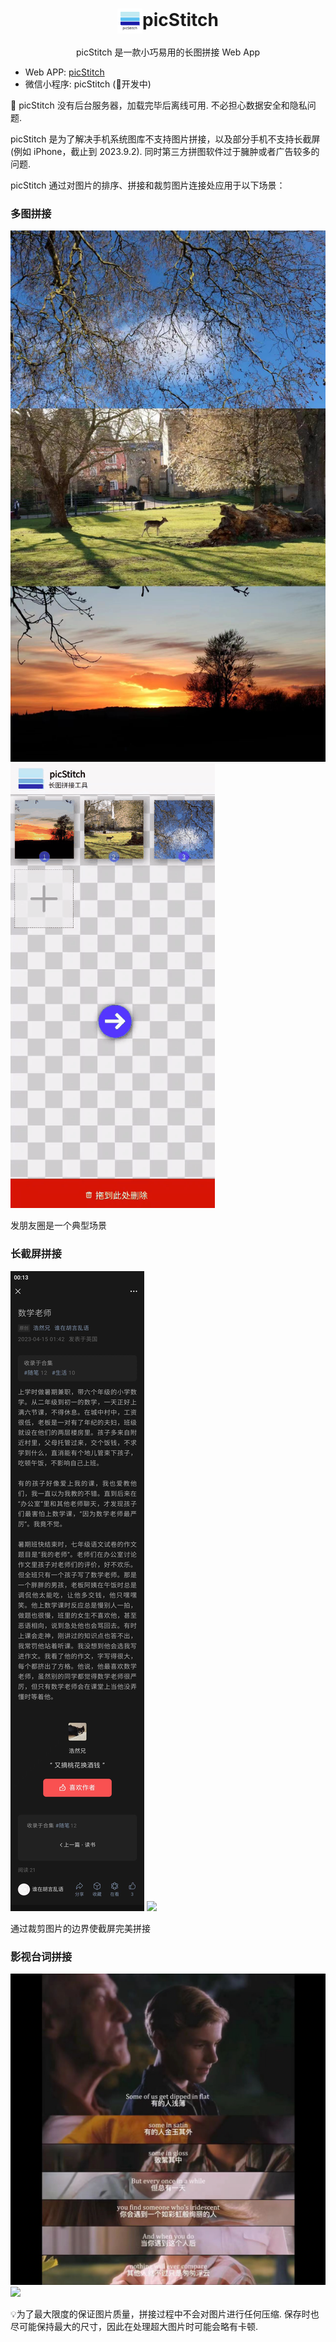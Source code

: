 <h1> <div align="center"><img align="center" height="40" src="resource/doc/logo.svg"/>picStitch</div></h1>

<p align="center">picStitch 是一款小巧易用的长图拼接 Web App</p>

* Web APP: [picStitch](https://ps.hozen.site)
* 微信小程序: picStitch (🚧开发中)

🔐 picStitch 没有后台服务器，加载完毕后离线可用.  不必担心数据安全和隐私问题.

picStitch 是为了解决手机系统图库不支持图片拼接，以及部分手机不支持长截屏 (例如 iPhone，截止到 2023.9.2).  同时第三方拼图软件过于臃肿或者广告较多的问题.

picStitch 通过对图片的排序、拼接和裁剪图片连接处应用于以下场景：

### 多图拼接

<img src="./resource/doc/userCase1.jpg">

<img src="resource/doc/userCase1.gif">

发朋友圈是一个典型场景

### 长截屏拼接

<img src="./resource/doc/userCase2.jpg">

<img src="resource/doc/userCase2.gif">

通过裁剪图片的边界使截屏完美拼接

### 影视台词拼接

<img src="./resource/doc/userCase3.jpg">

<img src="resource/doc/userCase3.gif">

💡为了最大限度的保证图片质量，拼接过程中不会对图片进行任何压缩. 保存时也尽可能保持最大的尺寸，因此在处理超大图片时可能会略有卡顿.
